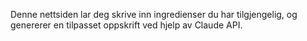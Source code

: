
Denne nettsiden lar deg skrive inn ingredienser du har tilgjengelig, og genererer en tilpasset oppskrift ved hjelp av Claude API.
